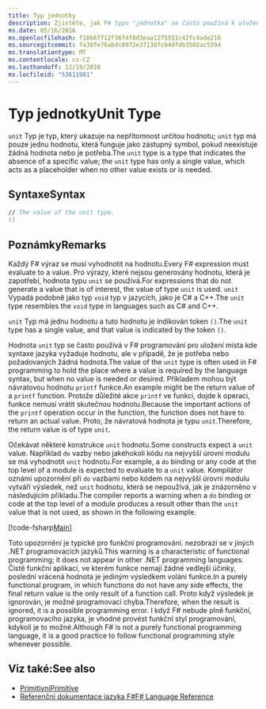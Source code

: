 ```yaml
---
title: Typ jednotky
description: Zjistěte, jak F# typu "jednotka" se často používá k uložení na místě, kde hodnota vyžaduje syntaxi jazyka při je potřeba nebo požadovaných žádná hodnota.
ms.date: 05/16/2016
ms.openlocfilehash: f1866ff12f36f4f8d3eaa1275551c42fc4ade216
ms.sourcegitcommit: fa38fe76abdc8972e37138fcb4dfdb3502ac5394
ms.translationtype: MT
ms.contentlocale: cs-CZ
ms.lasthandoff: 12/19/2018
ms.locfileid: "53611981"
---
```

# <a name="unit-type"></a><span data-ttu-id="0563a-103">Typ jednotky</span><span class="sxs-lookup"><span data-stu-id="0563a-103">Unit Type</span></span>

<span data-ttu-id="0563a-104">`unit` Typ je typ, který ukazuje na nepřítomnost určitou hodnotu; `unit` typ má pouze jednu hodnotu, která funguje jako zástupný symbol, pokud neexistuje žádná hodnota nebo je potřeba.</span><span class="sxs-lookup"><span data-stu-id="0563a-104">The `unit` type is a type that indicates the absence of a specific value; the `unit` type has only a single value, which acts as a placeholder when no other value exists or is needed.</span></span>

## <a name="syntax"></a><span data-ttu-id="0563a-105">Syntaxe</span><span class="sxs-lookup"><span data-stu-id="0563a-105">Syntax</span></span>

```fsharp
// The value of the unit type.
()
```

## <a name="remarks"></a><span data-ttu-id="0563a-106">Poznámky</span><span class="sxs-lookup"><span data-stu-id="0563a-106">Remarks</span></span>

<span data-ttu-id="0563a-107">Každý F# výraz se musí vyhodnotit na hodnotu.</span><span class="sxs-lookup"><span data-stu-id="0563a-107">Every F# expression must evaluate to a value.</span></span> <span data-ttu-id="0563a-108">Pro výrazy, které nejsou generovány hodnotu, která je zapotřebí, hodnota typu `unit` se používá.</span><span class="sxs-lookup"><span data-stu-id="0563a-108">For expressions that do not generate a value that is of interest, the value of type `unit` is used.</span></span> <span data-ttu-id="0563a-109">`unit` Vypadá podobně jako typ `void` typ v jazycích, jako je C# a C++.</span><span class="sxs-lookup"><span data-stu-id="0563a-109">The `unit` type resembles the `void` type in languages such as C# and C++.</span></span>

<span data-ttu-id="0563a-110">`unit` Typ má jednu hodnotu a tuto hodnotu je indikován token `()`.</span><span class="sxs-lookup"><span data-stu-id="0563a-110">The `unit` type has a single value, and that value is indicated by the token `()`.</span></span>

<span data-ttu-id="0563a-111">Hodnota `unit` typ se často používá v F# programování pro uložení místa kde syntaxe jazyka vyžaduje hodnotu, ale v případě, že je potřeba nebo požadovaných žádná hodnota.</span><span class="sxs-lookup"><span data-stu-id="0563a-111">The value of the `unit` type is often used in F# programming to hold the place where a value is required by the language syntax, but when no value is needed or desired.</span></span> <span data-ttu-id="0563a-112">Příkladem mohou být návratovou hodnotu `printf` funkce.</span><span class="sxs-lookup"><span data-stu-id="0563a-112">An example might be the return value of a `printf` function.</span></span> <span data-ttu-id="0563a-113">Protože důležité akce `printf` ve funkci, dojde k operaci, funkce nemusí vrátit skutečnou hodnotu.</span><span class="sxs-lookup"><span data-stu-id="0563a-113">Because the important actions of the `printf` operation occur in the function, the function does not have to return an actual value.</span></span> <span data-ttu-id="0563a-114">Proto, že návratová hodnota je typu `unit`.</span><span class="sxs-lookup"><span data-stu-id="0563a-114">Therefore, the return value is of type `unit`.</span></span>

<span data-ttu-id="0563a-115">Očekávat některé konstrukce `unit` hodnotu.</span><span class="sxs-lookup"><span data-stu-id="0563a-115">Some constructs expect a `unit` value.</span></span> <span data-ttu-id="0563a-116">Například `do` vazby nebo jakéhokoli kódu na nejvyšší úrovni modulu se má vyhodnotit `unit` hodnotu.</span><span class="sxs-lookup"><span data-stu-id="0563a-116">For example, a `do` binding or any code at the top level of a module is expected to evaluate to a `unit` value.</span></span> <span data-ttu-id="0563a-117">Kompilátor oznámí upozornění při `do` vazbami nebo kódem na nejvyšší úrovni modulu vytváří výsledek, než `unit` hodnotu, která se nepoužívá, jak je znázorněno v následujícím příkladu.</span><span class="sxs-lookup"><span data-stu-id="0563a-117">The compiler reports a warning when a `do` binding or code at the top level of a module produces a result other than the `unit` value that is not used, as shown in the following example.</span></span>

[!code-fsharp[Main](../../../samples/snippets/fsharp/lang-ref-1/snippet901.fs)]

<span data-ttu-id="0563a-118">Toto upozornění je typické pro funkční programování. nezobrazí se v jiných .NET programovacích jazyků.</span><span class="sxs-lookup"><span data-stu-id="0563a-118">This warning is a characteristic of functional programming; it does not appear in other .NET programming languages.</span></span> <span data-ttu-id="0563a-119">Čistě funkční aplikaci, ve kterém funkce nemají žádné vedlejší účinky, poslední vrácená hodnota je jediným výsledkem volání funkce.</span><span class="sxs-lookup"><span data-stu-id="0563a-119">In a purely functional program, in which functions do not have any side effects, the final return value is the only result of a function call.</span></span> <span data-ttu-id="0563a-120">Proto když výsledek je ignorován, je možné programovací chyba.</span><span class="sxs-lookup"><span data-stu-id="0563a-120">Therefore, when the result is ignored, it is a possible programming error.</span></span> <span data-ttu-id="0563a-121">I když F# nebude plně funkční, programovacího jazyka, je vhodné provést funkční styl programování, kdykoli je to možné.</span><span class="sxs-lookup"><span data-stu-id="0563a-121">Although F# is not a purely functional programming language, it is a good practice to follow functional programming style whenever possible.</span></span>

## <a name="see-also"></a><span data-ttu-id="0563a-122">Viz také:</span><span class="sxs-lookup"><span data-stu-id="0563a-122">See also</span></span>

- [<span data-ttu-id="0563a-123">Primitivní</span><span class="sxs-lookup"><span data-stu-id="0563a-123">Primitive</span></span>](primitive-types.md)
- [<span data-ttu-id="0563a-124">Referenční dokumentace jazyka F#</span><span class="sxs-lookup"><span data-stu-id="0563a-124">F# Language Reference</span></span>](index.md)